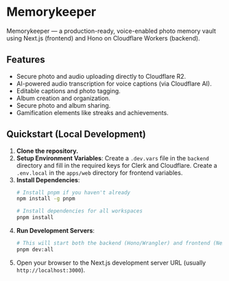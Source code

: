 # Memorykeeper

Memorykeeper — a production-ready, voice-enabled photo memory vault using Next.js (frontend) and Hono on Cloudflare Workers (backend).

## Features
- Secure photo and audio uploading directly to Cloudflare R2.
- AI-powered audio transcription for voice captions (via Cloudflare AI).
- Editable captions and photo tagging.
- Album creation and organization.
- Secure photo and album sharing.
- Gamification elements like streaks and achievements.

## Quickstart (Local Development)
1.  **Clone the repository.**
2.  **Setup Environment Variables**: Create a `.dev.vars` file in the `backend` directory and fill in the required keys for Clerk and Cloudflare. Create a `.env.local` in the `apps/web` directory for frontend variables.
3.  **Install Dependencies**:
    ```bash
    # Install pnpm if you haven't already
    npm install -g pnpm

    # Install dependencies for all workspaces
    pnpm install
    ```
4.  **Run Development Servers**:
    ```bash
    # This will start both the backend (Hono/Wrangler) and frontend (Next.js) concurrently
    pnpm dev:all
    ```
5.  Open your browser to the Next.js development server URL (usually `http://localhost:3000`).